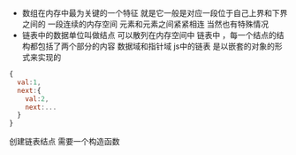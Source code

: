 - 数组在内存中最为关键的一个特征  就是它一般是对应一段位于自己上界和下界之间的 一段连续的内存空间 元素和元素之间紧紧相连  当然也有特殊情况 
- 链表中的数据单位叫做结点 可以散列在内存空间中  链表中 ，每一个结点的结构都包括了两个部分的内容  数据域和指针域
js中的链表 是以嵌套的对象的形式来实现的
```js
{
  val:1,
  next:{
    val:2,
    next:...
  }
}
```

创建链表结点 需要一个构造函数

